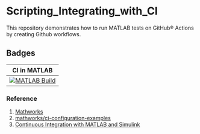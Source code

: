 # Scripting_Integrating_with_CI
This repository demonstrates how to run MATLAB tests on GitHub® Actions by creating Github workflows.

## Badges
|CI in MATLAB|
|:--:|
[![MATLAB Build](https://github.com/souhardyaltts/Scripting_Integrating_with_CI/actions/workflows/ci.yml/badge.svg)](https://github.com/souhardyaltts/Scripting_Integrating_with_CI/actions/workflows/ci.yml)|

### Reference
1. [Mathworks](https://in.mathworks.com/)
2. [mathworks/ci-configuration-examples](https://github.com/mathworks/ci-configuration-examples)
3. [Continuous Integration with MATLAB and Simulink](https://www.mathworks.com/solutions/continuous-integration.html)

